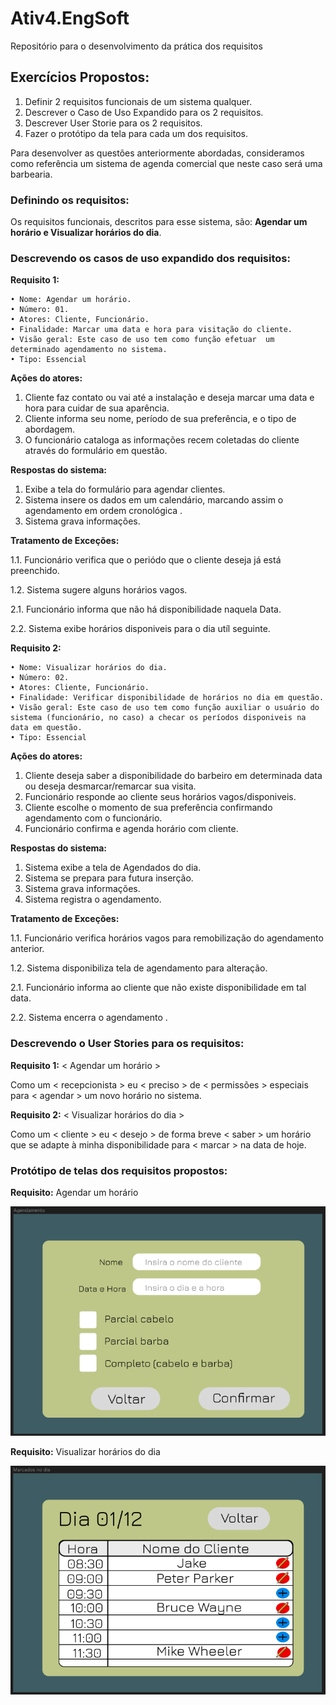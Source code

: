 # Ativ4.EngSoft

Repositório para o desenvolvimento da prática dos requisitos

## Exercícios Propostos:

1. Definir 2 requisitos funcionais de um sistema qualquer.
2. Descrever o Caso de Uso Expandido para os 2 requisitos.
3. Descrever User Storie para os 2 requisitos.
4. Fazer o protótipo da tela para cada um dos requisitos.

Para desenvolver as questões anteriormente abordadas, consideramos como referência um sistema de agenda comercial que neste caso será uma barbearia.

### Definindo os requisitos:

Os requisitos funcionais, descritos para esse sistema, são: **Agendar um horário e Visualizar horários do dia**.

### Descrevendo os casos de uso expandido dos requisitos:

**Requisito 1:**

    • Nome: Agendar um horário.
    • Número: 01.
    • Atores: Cliente, Funcionário.
    • Finalidade: Marcar uma data e hora para visitação do cliente.
    • Visão geral: Este caso de uso tem como função efetuar  um determinado agendamento no sistema.
    • Tipo: Essencial

**Ações do atores:**

1. Cliente faz contato ou vai até a instalação e deseja marcar uma data e hora para cuidar de sua aparência.
2. Cliente informa seu nome, período de sua preferência, e o tipo de abordagem.
3. O funcionário cataloga as informações recem coletadas do cliente através do formulário em questão.

**Respostas do sistema:**

1. Exibe a tela do formulário para agendar clientes.
2. Sistema insere os dados em um calendário, marcando assim o agendamento em ordem cronológica .
3. Sistema grava informações.

**Tratamento de Exceções:**

1.1. Funcionário verifica que o periódo que o cliente deseja já está preenchido.

1.2. Sistema sugere alguns horários vagos.

2.1. Funcionário informa que não há disponibilidade naquela Data.

2.2. Sistema exibe horários disponiveis para o dia utíl seguinte.

**Requisito 2:**

    • Nome: Visualizar horários do dia.
    • Número: 02.
    • Atores: Cliente, Funcionário.
    • Finalidade: Verificar disponibilidade de horários no dia em questão.
    • Visão geral: Este caso de uso tem como função auxiliar o usuário do sistema (funcionário, no caso) a checar os períodos disponiveis na data em questão.
    • Tipo: Essencial

**Ações do atores:**

1. Cliente deseja saber a disponibilidade do barbeiro em determinada data ou deseja desmarcar/remarcar sua visita.
2. Funcionário responde ao cliente seus horários vagos/disponiveis.
3. Cliente escolhe o momento de sua preferência confirmando agendamento com o funcionário.
4. Funcionário confirma e agenda horário com cliente.

**Respostas do sistema:**

1. Sistema exibe a tela de Agendados do dia.
2. Sistema se prepara para futura inserção.
3. Sistema grava informações.
4. Sistema registra o agendamento.

**Tratamento de Exceções:**

1.1. Funcionário verifica horários vagos para remobilização do agendamento anterior.

1.2. Sistema disponibiliza tela de agendamento para alteração.

2.1. Funcionário informa ao cliente que não existe disponibilidade em tal data.

2.2. Sistema encerra o agendamento .

### Descrevendo o User Stories para os requisitos:

**Requisito 1:** < Agendar um horário >

Como um < recepcionista > eu < preciso > de < permissões > especiais para < agendar > um novo horário no sistema.

**Requisito 2:** < Visualizar horários do dia >

Como um < cliente > eu < desejo > de forma breve < saber > um horário que se adapte à minha disponibilidade para < marcar > na data de hoje.

### Protótipo de telas dos requisitos propostos:

**Requisito:** Agendar um horário

<img src="assets/Agendamento.png" alt="drawing" width="600"/>

**Requisito:** Visualizar horários do dia

<img src="assets/marcadosdodia.png" alt="drawing" width="600"/>
